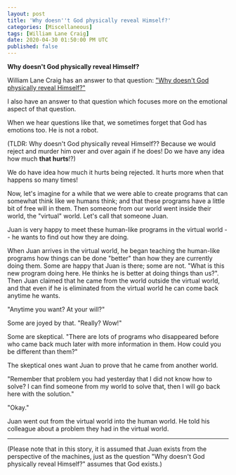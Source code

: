 ```yaml
---
layout: post
title: 'Why doesn''t God physically reveal Himself?'
categories: [Miscellaneous]
tags: [William Lane Craig]
date: 2020-04-30 01:50:00 PM UTC
published: false
---
```


<!-- April 12, 2020 03:20:00 PM Philippine Time -->

**Why doesn't God physically reveal Himself?**

William Lane Craig has an answer to that question: ["Why doesn't God physically reveal Himself?"
](https://www.youtube.com/watch?v=IBIsLTQ-GKQ)

I also have an answer to that question which focuses more on the emotional aspect of that question.

When we hear questions like that, we sometimes forget that God has emotions too. He is not a robot.

(TLDR: Why doesn't God physically reveal Himself?? Because we would reject and murder him over and over again if he does! Do we have any idea how much **that hurts**!?)

<!--more-->

We do have idea how much it hurts being rejected. It hurts more when that happens so many times!

Now, let's imagine for a while that we were able to create programs that can somewhat think like we humans think; and that these programs have a little bit of free will in them. Then someone from our world went inside their world, the "virtual" world. Let's call that someone Juan.

Juan is very happy to meet these human-like programs in the virtual world -- he wants to find out how they are doing. 

When Juan arrives in the virtual world, he began teaching the human-like programs how things can be done "better" than how they are currently doing them. Some are happy that Juan is there; some are not. "What is this new program doing here. He thinks he is better at doing things than us?". Then Juan claimed that he came from the world outside the virtual world, and that even if he is eliminated from the virtual world he can come back anytime he wants.

"Anytime you want? At your will?"

Some are joyed by that. "Really? Wow!"

Some are skeptical. "There are lots of programs who disappeared before who came back much later with more information in them. How could you be different than them?"

The skeptical ones want Juan to prove that he came from another world.

"Remember that problem you had yesterday that I did not know how to solve? I can find someone from my world to solve that, then I will go back here with the solution."

"Okay."

Juan went out from the virtual world into the human world. He told his colleague about a problem they had in the virtual world. 



----------

(Please note that in this story, it is assumed that Juan exists from the perspective of the machines, just as the question "Why doesn't God physically reveal Himself?" assumes that God exists.)
